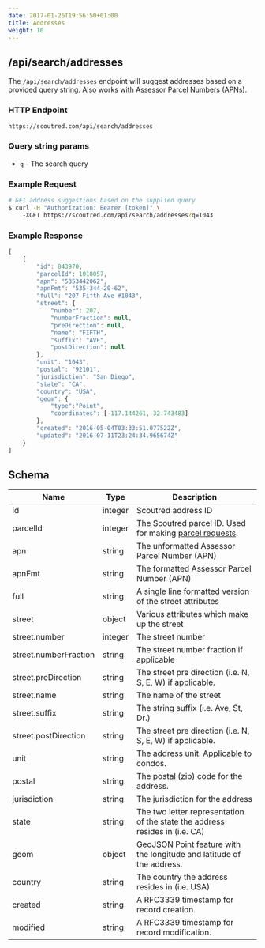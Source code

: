 ```yaml
---
date: 2017-01-26T19:56:50+01:00
title: Addresses
weight: 10
---
```


## /api/search/addresses

The `/api/search/addresses` endpoint will suggest addresses based on a provided query string. Also works with Assessor Parcel Numbers (APNs).

### HTTP Endpoint

`https://scoutred.com/api/search/addresses`

### Query string params

* `q` - The search query

### Example Request

```bash
# GET address suggestions based on the supplied query
$ curl -H "Authorization: Bearer [token]" \ 
	-XGET https://scoutred.com/api/search/addresses?q=1043
```

### Example Response
```javascript
[
    {
        "id": 843970,
        "parcelId": 1018057,
        "apn": "5353442062",
        "apnFmt": "535-344-20-62",
        "full": "207 Fifth Ave #1043",
        "street": {
            "number": 207,
            "numberFraction": null,
            "preDirection": null,
            "name": "FIFTH",
            "suffix": "AVE",
            "postDirection": null
        },
        "unit": "1043",
        "postal": "92101",
        "jurisdiction": "San Diego",
        "state": "CA",
        "country": "USA",
        "geom": {
            "type":"Point",
            "coordinates": [-117.144261, 32.743483]
        },
        "created": "2016-05-04T03:33:51.077522Z",
        "updated": "2016-07-11T23:24:34.965674Z"
    }
]
```

## Schema

| Name                  	| Type    	| Description                                                                 	       |
|-----------------------	|---------	|-----------------------------------------------------------------------------------   |
| id                    	| integer 	| Scoutred address ID                                                         	       |
| parcelId              	| integer 	| The Scoutred parcel ID. Used for making [parcel requests](/parcels/#api-parcels-id). |
| apn                   	| string  	| The unformatted Assessor Parcel Number (APN)                                         |
| apnFmt                	| string  	| The formatted Assessor Parcel Number (APN)                                           |
| full                  	| string  	| A single line formatted version of the street attributes                             |
| street                	| object  	| Various attributes which make up the street                                          |
| street.number         	| integer 	| The street number                                                                    |
| street.numberFraction 	| string  	| The street number fraction if applicable                                             |
| street.preDirection   	| string  	| The street pre direction (i.e. N, S, E, W) if applicable.                            |
| street.name           	| string  	| The name of the street                                                               |
| street.suffix         	| string  	| The string suffix (i.e. Ave, St, Dr.)                                                |
| street.postDirection  	| string  	| The street pre direction (i.e. N, S, E, W) if applicable.                            |
| unit                  	| string  	| The address unit. Applicable to condos.                                              |
| postal                	| string  	| The postal (zip) code for the address.                                               |
| jurisdiction          	| string  	| The jurisdiction for the address                                                     |
| state                 	| string  	| The two letter representation of the state the address resides in (i.e. CA) 	       |
| geom                      | object    | GeoJSON Point feature with the longitude and latitude of the address.                |
| country               	| string  	| The country the address resides in (i.e. USA)                                        |
| created               	| string  	| A RFC3339 timestamp for record creation.                                    	       |
| modified              	| string  	| A RFC3339 timestamp for record modification.                                         |